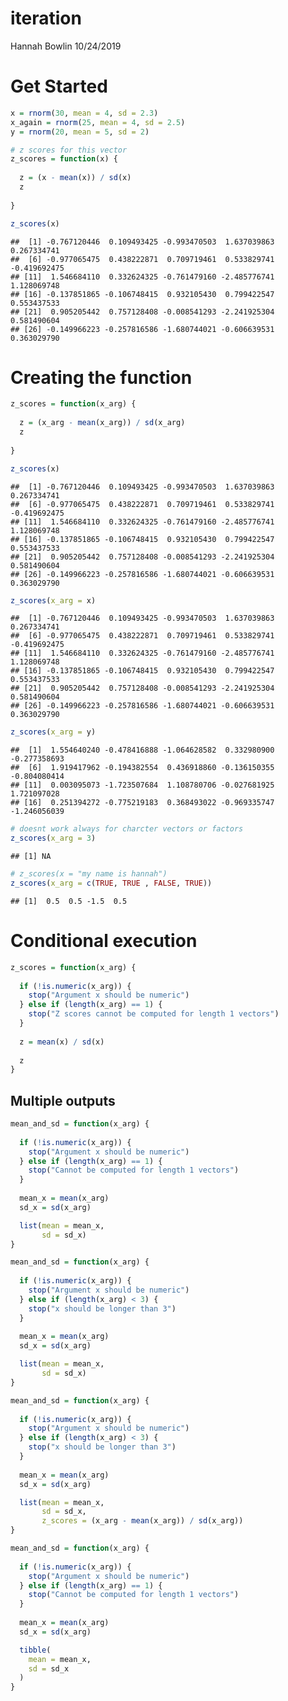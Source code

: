 iteration
================
Hannah Bowlin
10/24/2019

# Get Started

``` r
x = rnorm(30, mean = 4, sd = 2.3)
x_again = rnorm(25, mean = 4, sd = 2.5)
y = rnorm(20, mean = 5, sd = 2)

# z scores for this vector
z_scores = function(x) {
  
  z = (x - mean(x)) / sd(x)
  z
  
}

z_scores(x)
```

    ##  [1] -0.767120446  0.109493425 -0.993470503  1.637039863  0.267334741
    ##  [6] -0.977065475  0.438222871  0.709719461  0.533829741 -0.419692475
    ## [11]  1.546684110  0.332624325 -0.761479160 -2.485776741  1.128069748
    ## [16] -0.137851865 -0.106748415  0.932105430  0.799422547  0.553437533
    ## [21]  0.905205442  0.757128408 -0.008541293 -2.241925304  0.581490604
    ## [26] -0.149966223 -0.257816586 -1.680744021 -0.606639531  0.363029790

# Creating the function

``` r
z_scores = function(x_arg) {
  
  z = (x_arg - mean(x_arg)) / sd(x_arg)
  z
  
}

z_scores(x)
```

    ##  [1] -0.767120446  0.109493425 -0.993470503  1.637039863  0.267334741
    ##  [6] -0.977065475  0.438222871  0.709719461  0.533829741 -0.419692475
    ## [11]  1.546684110  0.332624325 -0.761479160 -2.485776741  1.128069748
    ## [16] -0.137851865 -0.106748415  0.932105430  0.799422547  0.553437533
    ## [21]  0.905205442  0.757128408 -0.008541293 -2.241925304  0.581490604
    ## [26] -0.149966223 -0.257816586 -1.680744021 -0.606639531  0.363029790

``` r
z_scores(x_arg = x)
```

    ##  [1] -0.767120446  0.109493425 -0.993470503  1.637039863  0.267334741
    ##  [6] -0.977065475  0.438222871  0.709719461  0.533829741 -0.419692475
    ## [11]  1.546684110  0.332624325 -0.761479160 -2.485776741  1.128069748
    ## [16] -0.137851865 -0.106748415  0.932105430  0.799422547  0.553437533
    ## [21]  0.905205442  0.757128408 -0.008541293 -2.241925304  0.581490604
    ## [26] -0.149966223 -0.257816586 -1.680744021 -0.606639531  0.363029790

``` r
z_scores(x_arg = y)
```

    ##  [1]  1.554640240 -0.478416888 -1.064628582  0.332980900 -0.277358693
    ##  [6]  1.919417962 -0.194382554  0.436918860 -0.136150355 -0.804080414
    ## [11]  0.003095073 -1.723507684  1.108780706 -0.027681925  1.721097028
    ## [16]  0.251394272 -0.775219183  0.368493022 -0.969335747 -1.246056039

``` r
# doesnt work always for charcter vectors or factors
z_scores(x_arg = 3)
```

    ## [1] NA

``` r
# z_scores(x = "my name is hannah")
z_scores(x_arg = c(TRUE, TRUE , FALSE, TRUE))
```

    ## [1]  0.5  0.5 -1.5  0.5

# Conditional execution

``` r
z_scores = function(x_arg) {
  
  if (!is.numeric(x_arg)) {
    stop("Argument x should be numeric")
  } else if (length(x_arg) == 1) {
    stop("Z scores cannot be computed for length 1 vectors")
  }
  
  z = mean(x) / sd(x)
  
  z
}
```

## Multiple outputs

``` r
mean_and_sd = function(x_arg) {
  
  if (!is.numeric(x_arg)) {
    stop("Argument x should be numeric")
  } else if (length(x_arg) == 1) {
    stop("Cannot be computed for length 1 vectors")
  }
  
  mean_x = mean(x_arg)
  sd_x = sd(x_arg)

  list(mean = mean_x, 
       sd = sd_x)
}
```

``` r
mean_and_sd = function(x_arg) {
  
  if (!is.numeric(x_arg)) {
    stop("Argument x should be numeric")
  } else if (length(x_arg) < 3) {
    stop("x should be longer than 3")
  }
  
  mean_x = mean(x_arg)
  sd_x = sd(x_arg)

  list(mean = mean_x, 
       sd = sd_x)
}
```

``` r
mean_and_sd = function(x_arg) {
  
  if (!is.numeric(x_arg)) {
    stop("Argument x should be numeric")
  } else if (length(x_arg) < 3) {
    stop("x should be longer than 3")
  }
  
  mean_x = mean(x_arg)
  sd_x = sd(x_arg)

  list(mean = mean_x, 
       sd = sd_x,
       z_scores = (x_arg - mean(x_arg)) / sd(x_arg))
}
```

``` r
mean_and_sd = function(x_arg) {
  
  if (!is.numeric(x_arg)) {
    stop("Argument x should be numeric")
  } else if (length(x_arg) == 1) {
    stop("Cannot be computed for length 1 vectors")
  }
  
  mean_x = mean(x_arg)
  sd_x = sd(x_arg)

  tibble(
    mean = mean_x, 
    sd = sd_x
  )
}
```
